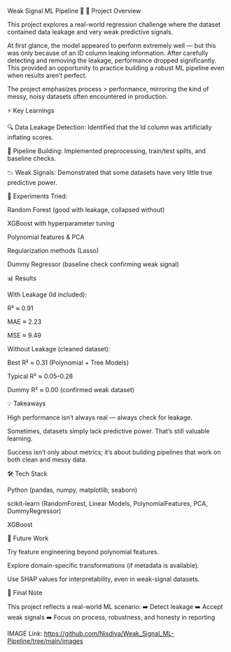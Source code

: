 Weak Signal ML Pipeline 🚀
📌 Project Overview

This project explores a real-world regression challenge where the dataset contained data leakage and very weak predictive signals.

At first glance, the model appeared to perform extremely well — but this was only because of an ID column leaking information. After carefully detecting and removing the leakage, performance dropped significantly. This provided an opportunity to practice building a robust ML pipeline even when results aren’t perfect.

The project emphasizes process > performance, mirroring the kind of messy, noisy datasets often encountered in production.

⚡ Key Learnings

🔍 Data Leakage Detection: Identified that the Id column was artificially inflating scores.

🧹 Pipeline Building: Implemented preprocessing, train/test splits, and baseline checks.

📉 Weak Signals: Demonstrated that some datasets have very little true predictive power.

🧪 Experiments Tried:

Random Forest (good with leakage, collapsed without)

XGBoost with hyperparameter tuning

Polynomial features & PCA

Regularization methods (Lasso)

Dummy Regressor (baseline check confirming weak signal)

📊 Results

With Leakage (Id included):

R² ≈ 0.91

MAE ≈ 2.23

MSE ≈ 9.49

Without Leakage (cleaned dataset):

Best R² ≈ 0.31 (Polynomial + Tree Models)

Typical R² ≈ 0.05–0.28

Dummy R² ≈ 0.00 (confirmed weak dataset)

💡 Takeaways

High performance isn’t always real — always check for leakage.

Sometimes, datasets simply lack predictive power. That’s still valuable learning.

Success isn’t only about metrics; it’s about building pipelines that work on both clean and messy data.

🛠️ Tech Stack

Python (pandas, numpy, matplotlib, seaborn)

scikit-learn (RandomForest, Linear Models, PolynomialFeatures, PCA, DummyRegressor)

XGBoost

🔮 Future Work

Try feature engineering beyond polynomial features.

Explore domain-specific transformations (if metadata is available).

Use SHAP values for interpretability, even in weak-signal datasets.

📢 Final Note

This project reflects a real-world ML scenario:
➡️ Detect leakage
➡️ Accept weak signals
➡️ Focus on process, robustness, and honesty in reporting

IMAGE Link: https://github.com/Nisdiya/Weak_Signal_ML-Pipeline/tree/main/images
